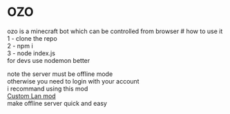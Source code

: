 <h1>OZO</h1>
<p>ozo is a minecraft bot which can be controlled from browser</pi
<br>
# how to use it
1 - clone the repo<br>
2 - npm i <br>
3 - node index.js <br>
for devs use nodemon better

note the server must be offline mode<br>
otherwise you need to login with your account<br>
i recommand using this mod <br>
<a href="https://modrinth.com/mod/custom-lan">Custom Lan mod</a><br>
make offline server quick and easy<br>
